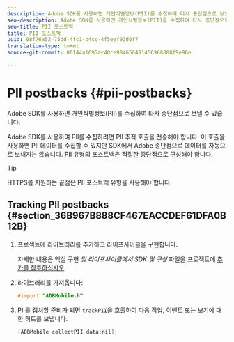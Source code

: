 ```yaml
---
description: Adobe SDK를 사용하면 개인식별정보(PII)를 수집하여 타사 종단점으로 보낼 수 있습니다.
seo-description: Adobe SDK를 사용하면 개인식별정보(PII)를 수집하여 타사 종단점으로 보낼 수 있습니다.
seo-title: PII 포스트백
title: PII 포스트백
uuid: 08f76a52-75dd-4fc1-b4cc-4f5eef93d0f7
translation-type: tm+mt
source-git-commit: 06144a1695ac40ce984656491456968888f9e96e

---
```



# PII postbacks {#pii-postbacks}

Adobe SDK를 사용하면 개인식별정보(PII)를 수집하여 타사 종단점으로 보낼 수 있습니다.

Adobe SDK를 사용하여 PII를 수집하려면 PII 추적 호출을 전송해야 합니다. 이 호출을 사용하면 PII 데이터를 수집할 수 있지만 SDK에서 Adobe 종단점으로 데이터를 자동으로 보내지는 않습니다. PII 유형의 포스트백은 적절한 종단점으로 구성해야 합니다.

>[!TIP]
>
>HTTPS를 지원하는 끝점은 PII 포스트백 유형을 사용해야 합니다.

## Tracking PII postbacks {#section_36B967B888CF467EACCDEF61DFA0B12B}

1. 프로젝트에 라이브러리를 추가하고 라이프사이클을 구현합니다.

   자세한 내용은 핵심 구현 *및 라이프사이클에서 SDK 및 구성* 파일을 프로젝트에 [추가를 참조하십시오](/help/ios/getting-started/dev-qs.md).
1. 라이브러리를 가져옵니다:

   ```objective-c
   #import "ADBMobile.h"
   ```

1. PII를 캡처할 준비가 되면 `trackPII`을 호출하여 다음 작업, 이벤트 또는 보기에 대한 히트를 보냅니다.

   ```objective-c
   [ADBMobile collectPII data:nil];
   ```


